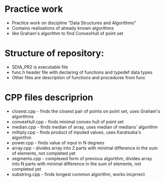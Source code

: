 # Practice work
* Practice work on discipline "Data Structures and Algorithms"
* Contains realisations of already known algorithms
* like Graham's algorithm to find ConvexHull of point set

# Structure of repository:
* SDIA_PR2 is executable file
* func.h header file with declaring of functions and typedef data types
* Other files are description of functions and procedures from func

# CPP files descriprion
* closest.cpp - finds the closest pair of points on point set, uses Graham's algorithms
* convexHull.cpp - finds minimal convex hull of point set
* median.cpp - finds median of array, uses median of medians' algorithm 
* miltiply.cpp - finds product of inputed values, uses Karatsuba's algorithm 
* power.cpp - finds value of input in N degrees
* array.cpp - divides array into 2 parts with minimal difference in the sum of elements, not completed yet
* segments.cpp - complexed form of previous algorithm, divides array into N parts with minimal difference in the sum of elements, not completed yet
* substring.cpp - finds longest common algorithm, works incprrect
